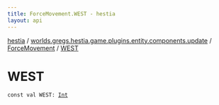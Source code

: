 ```yaml
---
title: ForceMovement.WEST - hestia
layout: api
---
```


<div class='api-docs-breadcrumbs'><a href="../../index.html">hestia</a> / <a href="../index.html">worlds.gregs.hestia.game.plugins.entity.components.update</a> / <a href="index.html">ForceMovement</a> / <a href="./-w-e-s-t.html">WEST</a></div>

# WEST

<div class="signature"><code><span class="keyword">const</span> <span class="keyword">val </span><span class="identifier">WEST</span><span class="symbol">: </span><a href="https://kotlinlang.org/api/latest/jvm/stdlib/kotlin/-int/index.html"><span class="identifier">Int</span></a></code></div>
